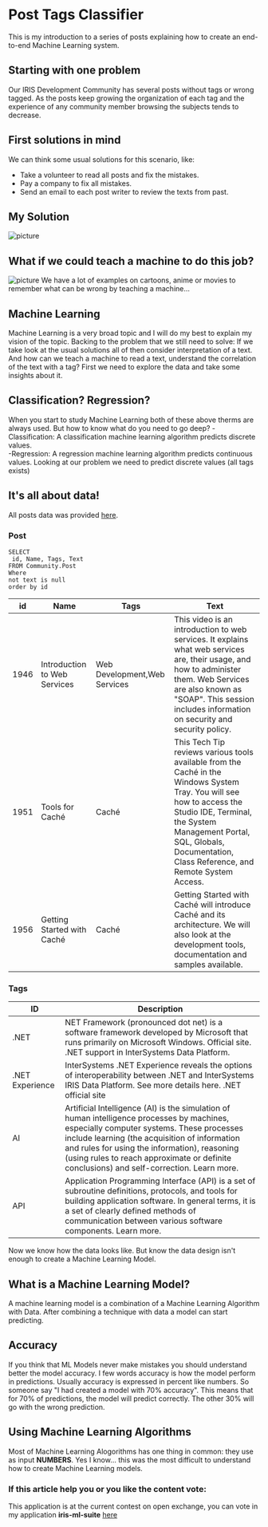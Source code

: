 # Post Tags Classifier
This is my introduction to a series of posts explaining how to create an end-to-end Machine Learning system. 

## Starting with one problem
Our IRIS Development Community has several posts without tags or wrong tagged. As the posts keep growing the organization 
of each tag and the experience of any community member browsing the subjects tends to decrease.

## First solutions in mind
We can think some usual solutions for this scenario, like:

- Take a volunteer to read all posts and fix the mistakes.
- Pay a company to fix all mistakes.
- Send an email to each post writer to review the texts from past.

## My Solution
![picture](https://raw.githubusercontent.com/renatobanzai/iris-ml-suite/master/img/post_tag_classifier.gif)

## What if we could teach a machine to do this job?
![picture](https://raw.githubusercontent.com/renatobanzai/iris-ml-suite/master/img/robots.jpeg)
We have a lot of examples on cartoons, anime or movies to remember what can be wrong by teaching a machine...

## Machine Learning
Machine Learning is a very broad topic and I will do my best to explain my vision of the topic. Backing to the problem that 
we still need to solve: If we take look at the usual solutions all of then consider interpretation of a text. And how can 
we teach a machine to read a text, understand the correlation of the text with a tag? First we need to explore the data 
and take some insights about it.

## Classification? Regression?
When you start to study Machine Learning both of these above therms are always used. But how to know what do you need to go deep?
-Classification: A classification machine learning algorithm predicts discrete values.  
-Regression: A regression machine learning algorithm predicts continuous values.
Looking at our problem we need to predict discrete values (all tags exists)

## It's all about data!
All posts data was provided [here](https://community.intersystems.com/post/posts-and-tags-problem-intersystems-iris-ai-contest).

### Post
```
SELECT 
 id, Name, Tags, Text 
FROM Community.Post 
Where  
not text is null              
order by id
```

|id | Name | Tags | Text|
|--- | --- | --- | --- |
|1946|	Introduction to Web Services |	Web Development,Web Services |	This video is an introduction to web services. It explains what web services are, their usage, and how to administer them. Web Services are also known as "SOAP". This session includes information on security and security policy.|
|1951|	Tools for Caché	| Caché |	This Tech Tip reviews various tools available from the Caché in the Windows System Tray. You will see how to access the Studio IDE, Terminal, the System Management Portal, SQL, Globals, Documentation, Class Reference, and Remote System Access.|
|1956|	Getting Started with Caché	| Caché |	Getting Started with Caché will introduce Caché and its architecture. We will also look at the development tools, documentation and samples available.|

### Tags

|ID	|Description|
|---|---|
|.NET	|NET Framework (pronounced dot net) is a software framework developed by Microsoft that runs primarily on Microsoft Windows. Official site. .NET support in InterSystems Data Platform.|
|.NET Experience	|InterSystems .NET Experience reveals the options of interoperability between .NET and InterSystems IRIS Data Platform. See more details here. .NET official site|
|AI	|Artificial Intelligence (AI) is the simulation of human intelligence processes by machines, especially computer systems. These processes include learning (the acquisition of information and rules for using the information), reasoning (using rules to reach approximate or definite conclusions) and self-correction. Learn more.|
|API	|Application Programming Interface (API) is a set of subroutine definitions, protocols, and tools for building application software. In general terms, it is a set of clearly defined methods of communication between various software components. Learn more.|

Now we know how the data looks like. But know the data design isn't enough to create a Machine Learning Model.

## What is a Machine Learning Model?
A machine learning model is a combination of a Machine Learning Algorithm with Data. After combining a technique with data
 a model can start predicting.
 
## Accuracy
If you think that ML Models never make mistakes you should understand better the model accuracy. I few words accuracy is
 how the model perform in predictions. Usually accuracy is expressed in percent like numbers. So someone say "I had created
  a model with 70% accuracy". This means that for 70% of predictions, the model will predict correctly. The other 30% will 
  go with the wrong prediction. 
  
## Using Machine Learning Algorithms
Most of Machine Learning Alogorithms has one thing in common: they use as input **NUMBERS**. Yes I know... this was the most
 difficult to understand how to create Machine Learning models.
 
### If this article help you or you like the content vote:
This application is at the current contest on open exchange, you can vote in my application **iris-ml-suite** [here](https://openexchange.intersystems.com/contest/current)

